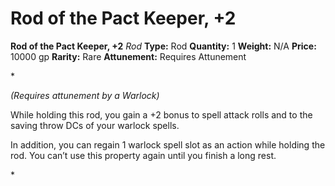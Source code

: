 # Rod of the Pact Keeper, +2

**Rod of the Pact Keeper, +2**
_Rod_
**Type:** Rod
**Quantity:** 1
**Weight:** N/A
**Price:** 10000 gp
**Rarity:** Rare
**Attunement:** Requires Attunement

*<div class="item-attunement"><i>(Requires attunement by a Warlock)</i><p>While holding this rod, you gain a +2 bonus to spell attack rolls and to the saving throw DCs of your warlock spells.

In addition, you can regain 1 warlock spell slot as an action while holding the rod. You can’t use this property again until you finish a long rest.</p>*